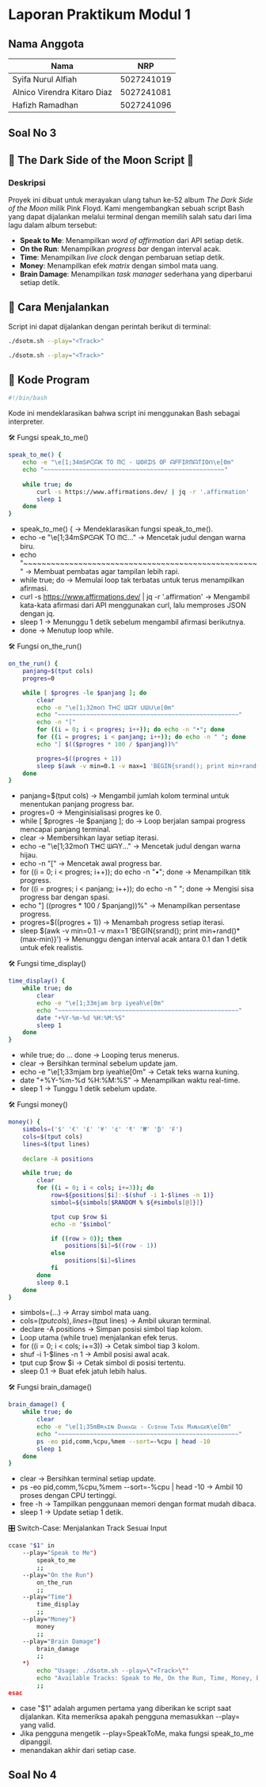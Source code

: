 # Laporan Praktikum Modul 1

## Nama Anggota

| Nama                        | NRP        |
| --------------------------- | ---------- |
| Syifa Nurul Alfiah          | 5027241019 |
| Alnico Virendra Kitaro Diaz | 5027241081 |
| Hafizh Ramadhan             | 5027241096 |

## Soal No 3
##  🎵 The Dark Side of the Moon Script 🎵

### Deskripsi

Proyek ini dibuat untuk merayakan ulang tahun ke-52 album *The Dark Side of the Moon* milik Pink Floyd. Kami mengembangkan sebuah script Bash yang dapat dijalankan melalui terminal dengan memilih salah satu dari lima lagu dalam album tersebut:  

- **Speak to Me**: Menampilkan *word of affirmation* dari API setiap detik.  
- **On the Run**: Menampilkan *progress bar* dengan interval acak.  
- **Time**: Menampilkan *live clock* dengan pembaruan setiap detik.  
- **Money**: Menampilkan efek *matrix* dengan simbol mata uang.  
- **Brain Damage**: Menampilkan *task manager* sederhana yang diperbarui setiap detik.

## 📌 Cara Menjalankan  
Script ini dapat dijalankan dengan perintah berikut di terminal:  

```sh
./dsotm.sh --play="<Track>"
```
```sh
./dsotm.sh --play="<Track>"
```

## 📝 Kode Program

```sh
#!/bin/bash
```
Kode ini mendeklarasikan bahwa script ini menggunakan Bash sebagai interpreter.

🛠️ Fungsi speak_to_me()
```sh
speak_to_me() {
    echo -e "\e[1;34mSᑭᕮᗩK TO ᗰᕮ - ᗯOᖇᗪS Oᖴ ᗩᖴᖴIᖇᗰᗩTIOᑎ\e[0m"
    echo "~~~~~~~~~~~~~~~~~~~~~~~~~~~~~~~~~~~~~~~~~~~~~~~~~~~"
    
    while true; do
        curl -s https://www.affirmations.dev/ | jq -r '.affirmation'
        sleep 1
    done
}
```
- speak_to_me() { → Mendeklarasikan fungsi speak_to_me().
- echo -e "\e[1;34mSᑭᕮᗩK TO ᗰᕮ..." → Mencetak judul dengan warna biru.
- echo "~~~~~~~~~~~~~~~~~~~~~~~~~~~~~~~~~~~~~~~~~~~~~~~~~~~" → Membuat pembatas agar tampilan lebih rapi.
- while true; do → Memulai loop tak terbatas untuk terus menampilkan afirmasi.
- curl -s https://www.affirmations.dev/ | jq -r '.affirmation' → Mengambil kata-kata afirmasi dari API menggunakan curl, lalu memproses JSON dengan jq.
- sleep 1 → Menunggu 1 detik sebelum mengambil afirmasi berikutnya.
- done → Menutup loop while.

🛠️ Fungsi on_the_run()
```sh
on_the_run() {
    panjang=$(tput cols)
    progres=0

    while [ $progres -le $panjang ]; do
        clear
        echo -e "\e[1;32moᑎ Tᕼᕮ ᗯᗩY ᑌᗯᑌ\e[0m"
        echo "~~~~~~~~~~~~~~~~~~~~~~~~~~~~~~~~~~~~~~~~~~~~~~~~~~~"
        echo -n "["
        for ((i = 0; i < progres; i++)); do echo -n "•"; done
        for ((i = progres; i < panjang; i++)); do echo -n " "; done
        echo "] $(($progres * 100 / $panjang))%"

        progres=$((progres + 1))
        sleep $(awk -v min=0.1 -v max=1 'BEGIN{srand(); print min+rand()*(max-min)}')
    done
}
```
- panjang=$(tput cols) → Mengambil jumlah kolom terminal untuk menentukan panjang progress bar.
- progres=0 → Menginisialisasi progres ke 0.
- while [ $progres -le $panjang ]; do → Loop berjalan sampai progress mencapai panjang terminal.
- clear → Membersihkan layar setiap iterasi.
- echo -e "\e[1;32moᑎ Tᕼᕮ ᗯᗩY..." → Mencetak judul dengan warna hijau.
- echo -n "[" → Mencetak awal progress bar.
- for ((i = 0; i < progres; i++)); do echo -n "•"; done → Menampilkan titik progress.
- for ((i = progres; i < panjang; i++)); do echo -n " "; done → Mengisi sisa progress bar dengan spasi.
- echo "] $(($progres * 100 / $panjang))%" → Menampilkan persentase progress.
- progres=$((progres + 1)) → Menambah progress setiap iterasi.
- sleep $(awk -v min=0.1 -v max=1 'BEGIN{srand(); print min+rand()*(max-min)}') → Menunggu dengan interval acak antara 0.1 dan 1 detik untuk efek realistis.

🛠️ Fungsi time_display()
```sh
time_display() {
    while true; do
        clear
        echo -e "\e[1;33mjam brp iyeah\e[0m"
        echo "~~~~~~~~~~~~~~~~~~~~~~~~~~~~~~~~~~~~~~~~~~~~~~~~~~~"
        date "+%Y-%m-%d %H:%M:%S"
        sleep 1
    done
}
```
- while true; do ... done → Looping terus menerus.
- clear → Bersihkan terminal sebelum update jam.
- echo -e "\e[1;33mjam brp iyeah\e[0m" → Cetak teks warna kuning.
- date "+%Y-%m-%d %H:%M:%S" → Menampilkan waktu real-time.
- sleep 1 → Tunggu 1 detik sebelum update.

🛠️ Fungsi money()
```sh
money() {
    simbols=('$' '€' '£' '¥' '¢' '₹' '₩' '₿' '₣')
    cols=$(tput cols)
    lines=$(tput lines)
    
    declare -A positions

    while true; do
        clear
        for ((i = 0; i < cols; i+=3)); do
            row=${positions[$i]:-$(shuf -i 1-$lines -n 1)}
            simbol=${simbols[$RANDOM % ${#simbols[@]}]}

            tput cup $row $i
            echo -n "$simbol"

            if ((row > 0)); then
                positions[$i]=$((row - 1))
            else
                positions[$i]=$lines
            fi
        done
        sleep 0.1
    done
}
```
- simbols=(...) → Array simbol mata uang.
- cols=$(tput cols), lines=$(tput lines) → Ambil ukuran terminal.
- declare -A positions → Simpan posisi simbol tiap kolom.
- Loop utama (while true) menjalankan efek terus.
- for ((i = 0; i < cols; i+=3)) → Cetak simbol tiap 3 kolom.
- shuf -i 1-$lines -n 1 → Ambil posisi awal acak.
- tput cup $row $i → Cetak simbol di posisi tertentu.
- sleep 0.1 → Buat efek jatuh lebih halus.

🛠️ Fungsi brain_damage()
```sh
brain_damage() {
    while true; do
        clear
        echo -e "\e[1;35mBʀᴀɪɴ Dᴀᴍᴀɢᴇ - Cᴜsᴛᴏᴍ Tᴀsᴋ Mᴀɴᴀɢᴇʀ\e[0m"
        echo "~~~~~~~~~~~~~~~~~~~~~~~~~~~~~~~~~~~~~~~~~~~~~~~~~~~"
        ps -eo pid,comm,%cpu,%mem --sort=-%cpu | head -10
        sleep 1
    done
}
```
- clear → Bersihkan terminal setiap update.
- ps -eo pid,comm,%cpu,%mem --sort=-%cpu | head -10 → Ambil 10 proses dengan CPU tertinggi.
- free -h → Tampilkan penggunaan memori dengan format mudah dibaca.
- sleep 1 → Update setiap 1 detik.

🎛️ Switch-Case: Menjalankan Track Sesuai Input  
```sh
ccase "$1" in
    --play="Speak to Me")
        speak_to_me
        ;;
    --play="On the Run")
        on_the_run
        ;;
    --play="Time")
        time_display
        ;;
    --play="Money")
        money
        ;;
    --play="Brain Damage")
        brain_damage
        ;;
    *)
        echo "Usage: ./dsotm.sh --play=\"<Track>\""
        echo "Available Tracks: Speak to Me, On the Run, Time, Money, Brain Damage"
        ;;
esac
```
- case "$1" adalah argumen pertama yang diberikan ke script saat dijalankan. Kita memeriksa apakah pengguna memasukkan --play=<Track> yang valid.
- Jika pengguna mengetik --play=SpeakToMe, maka fungsi speak_to_me dipanggil.
- menandakan akhir dari setiap case.

## Soal No 4

